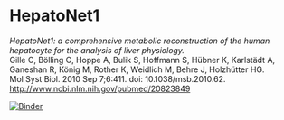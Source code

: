 # HepatoNet1
*HepatoNet1: a comprehensive metabolic reconstruction of the human hepatocyte for the analysis of liver physiology.*  
Gille C, Bölling C, Hoppe A, Bulik S, Hoffmann S, Hübner K, Karlstädt A, Ganeshan R, König M, Rother K, Weidlich M, Behre J, Holzhütter HG.  
Mol Syst Biol. 2010 Sep 7;6:411. doi: 10.1038/msb.2010.62.
http://www.ncbi.nlm.nih.gov/pubmed/20823849

[![Binder](https://mybinder.org/badge_logo.svg)](https://mybinder.org/v2/gh/noelleang/hepatonet/master)
